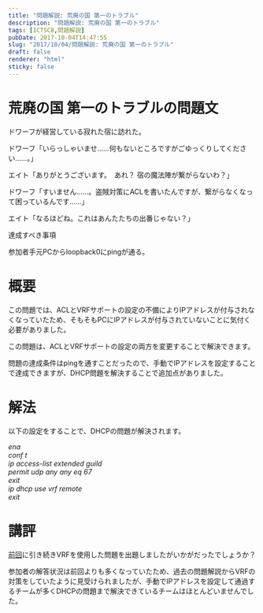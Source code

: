 ```yaml
---
title: "問題解説: 荒廃の国 第一のトラブル"
description: "問題解説: 荒廃の国 第一のトラブル"
tags: [ICTSC8,問題解説]
pubDate: 2017-10-04T14:47:55
slug: "2017/10/04/問題解説: 荒廃の国 第一のトラブル"
draft: false
renderer: "html"
sticky: false
---
```


<h1>荒廃の国 第一のトラブルの問題文</h1>
<p>ドワーフが経営している寂れた宿に訪れた。</p>
<p>ドワーフ「いらっしゃいませ……何もないところですがごゆっくりしてください……。」</p>
<p>エイト「ありがとうございます。　あれ？ 宿の魔法陣が繋がらないわ？」</p>
<p>ドワーフ「すいません……。盗賊対策にACLを書いたんですが、繋がらなくなって困っているんです……」</p>
<p>エイト「なるほどね。これはあんたたちの出番じゃない？」</p>
<p>達成すべき事項</p>
<p>参加者手元PCからloopback0にpingが通る。</p>
<h1>概要</h1>
<p>この問題では、ACLとVRFサポートの設定の不備によりIPアドレスが付与されなくなっていたため、そもそもPCにIPアドレスが付与されていないことに気付く必要がありました。</p>
<p>この問題は、ACLとVRFサポートの設定の両方を変更することで解決できます。</p>
<p>問題の達成条件はpingを通すことだったので、手動でIPアドレスを設定することで達成できますが、DHCP問題を解決することで追加点がありました。</p>
<h1>解法</h1>
<p>以下の設定をすることで、DHCPの問題が解決されます。</p>
<div Align="left">
<em>ena</em><br />
<em>conf t</em><br />
<em>ip access-list extended guild</em><br />
<em>permit udp any any eq 67</em><br />
<em>exit</em><br />
<em>ip dhcp use vrf remote</em><br />
<em>exit</em>
</div>
<h1>講評</h1>
<p><a href="https://blog.icttoracon.net/2017/04/19/%e5%95%8f%e9%a1%8c%e8%a7%a3%e8%aa%ac%ef%bc%9ahir/" rel="noopener" target="_blank">前回</a>に引き続きVRFを使用した問題を出題しましたがいかがだったでしょうか？</p>
<p>参加者の解答状況は前回よりも多くなっていたため、過去の問題解説からVRFの対策をしていたように見受けられましたが、手動でIPアドレスを設定して通過するチームが多くDHCPの問題まで解決できているチームはほとんどいませんでした。</p>
